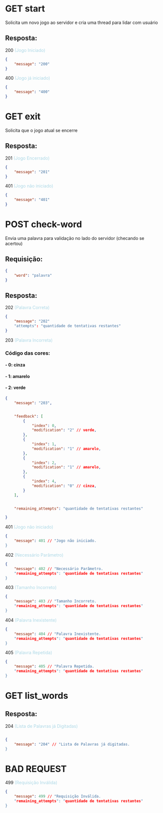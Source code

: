# GET start
Solicita um novo jogo ao servidor e cria uma thread para lidar com usuário

## Resposta:
200 <span style="color:lightblue"> (Jogo Iniciado) </span>
```json
{
    "message": "200"
}
```

400  <span style="color:lightblue"> (Jogo já iniciado) </span>
```json
{
    "message": "400"
}
```


# GET exit
Solicita que o jogo atual se encerre

## Resposta:
201 <span style="color:lightblue"> (Jogo Encerrado) </span>
```json
{
    "message": "201"
}
```

401  <span style="color:lightblue"> (Jogo não iniciado) </span>
```json
{
    "message": "401"
}
```


# POST check-word
Envia uma palavra para validação no lado do servidor (checando se acertou)

## Requisição:
```json
{
    "word": "palavra"
}
```

## Resposta:
202 <span style="color:lightblue"> (Palavra Correta) </span>
```json
{
    "message": "202"
    "attempts": "quantidade de tentativas restantes"
}
```

203 <span style="color:lightblue"> (Palavra Incorreta) </span>

### Código das cores:
#### - 0: cinza 
#### - 1: amarelo
#### - 2: verde

```json
{
    "message": "203",


    "feedback": [
        {
            "index": 0,
            "modification": "2" // verde,
        },
        {
            "index": 1,
            "modification": "1" // amarelo,
        },
        {
            "index": 2,
            "modification": "1" // amarelo,
        },
        {
            "index": 4,
            "modification": "0" // cinza,
        }
    ],


    "remaining_attempts": "quantidade de tentativas restantes"

}
```

401  <span style="color:lightblue"> (Jogo não iniciado) </span>
```json
{
    "message": 401 // "Jogo não iniciado.
}
```

402 <span style="color:lightblue"> (Necessário Parâmetro) </span>
```json
{
    "message": 402 // "Necessário Parâmetro.
    "remaining_attempts": "quantidade de tentativas restantes"
}
```

403  <span style="color:lightblue"> (Tamanho Incorreto) </span>
```json
{
    "message": 403 // "Tamanho Incorreto.
    "remaining_attempts": "quantidade de tentativas restantes"
}
```

404  <span style="color:lightblue"> (Palavra Inexistente) </span>
```json
{
    "message": 404 // "Palavra Inexistente.
    "remaining_attempts": "quantidade de tentativas restantes"
}
```

405  <span style="color:lightblue"> (Palavra Repetida) </span>
```json
{
    "message": 405 // "Palavra Repetida.
    "remaining_attempts": "quantidade de tentativas restantes"
}
```

# GET list_words

## Resposta:

204 <span style="color:lightblue"> (Lista de Palavras já Digitadas) </span>

```json

{
    "message": "204" // "Lista de Palavras já digitadas.
}

```

# BAD REQUEST

499  <span style="color:lightblue"> (Requisição Inválida) </span>
```json
{
    "message": 499 // "Requisição Inválida.
    "remaining_attempts": "quantidade de tentativas restantes"
}
```